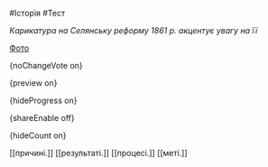 #Історія #Тест

*Карикатура на Селянську реформу 1861 р. акцентує увагу на її*

[Фото](https://zno.osvita.ua//doc/images/znotest/78/7891/20.jpg)

{noChangeVote on}

{preview on}

{hideProgress on}

{shareEnable off}

{hideCount on}

[[причині.]]
[[результаті.]]
[[процесі.]]
[[меті.]]

